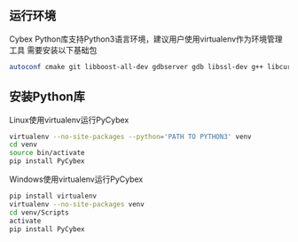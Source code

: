 ## 运行环境
Cybex Python库支持Python3语言环境，建议用户使用virtualenv作为环境管理工具
需要安装以下基础包
```Bash
autoconf cmake git libboost-all-dev gdbserver gdb libssl-dev g++ libcurl4-openssl-dev build-essential libcurl4-openssl-dev libcurl3
```

## 安装Python库
Linux使用virtualenv运行PyCybex
```Bash
virtualenv --no-site-packages --python='PATH TO PYTHON3' venv
cd venv
source bin/activate
pip install PyCybex
```
Windows使用virtualenv运行PyCybex
```Bash
pip install virtualenv
virtualenv --no-site-packages venv
cd venv/Scripts
activate
pip install PyCybex
```
